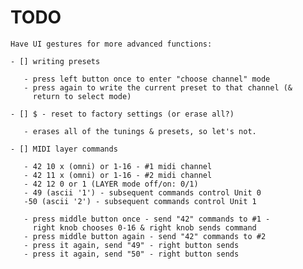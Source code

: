 
# TODO

    Have UI gestures for more advanced functions:
    
    - [] writing presets
    
       - press left button once to enter "choose channel" mode
       - press again to write the current preset to that channel (&
         return to select mode)
         
    - [] $ - reset to factory settings (or erase all?)
    
       - erases all of the tunings & presets, so let's not.
       
    - [] MIDI layer commands
    
       - 42 10 x (omni) or 1-16 - #1 midi channel
       - 42 11 x (omni) or 1-16 - #2 midi channel
       - 42 12 0 or 1 (LAYER mode off/on: 0/1)
       - 49 (ascii '1') - subsequent commands control Unit 0
       -50 (ascii '2') - subsequent commands control Unit 1

       - press middle button once - send "42" commands to #1 -
         right knob chooses 0-16 & right knob sends command
       - press middle button again - send "42" commands to #2
       - press it again, send "49" - right button sends
       - press it again, send "50" - right button sends

